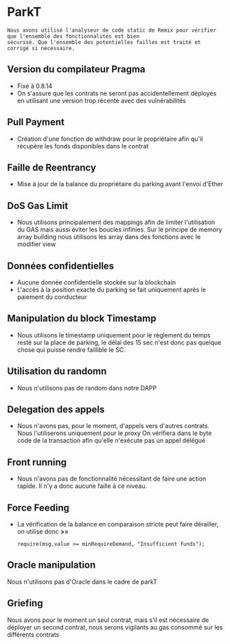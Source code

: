 # ParkT
    Nous avons utilisé l'analyseur de code static de Remix pour vérifier que l'ensemble des fonctionnalités est bien 
    sécurisé. Que l'ensemble des potentielles failles est traité et corrigé si nécessaire.

## Version du compilateur Pragma
* Fixé à 0.8.14
* On s'assure que les contrats ne seront pas accidentellement déployés en utilisant une version trop récente avec des
vulnérabilités 

## Pull Payment
* Création d'une fonction de withdraw pour le propriétaire afin qu'il récupère les fonds disponibles dans le contrat

## Faille de Reentrancy
* Mise à jour de la balance du propriétaire du parking avant l'envoi d'Ether  

## DoS Gas Limit
* Nous utilisons principalement des mappings afin de limiter l'utilisation du GAS mais aussi éviter les 
boucles infinies. Sur le principe de memory array building nous utilisons les array dans des fonctions avec le modifier
view

## Données confidentielles
* Aucune donnée confidentielle stockée sur la blockchain
* L'accès à la position exacte du parking se fait uniquement après le paiement du conducteur

## Manipulation du block Timestamp
* Nous utilisons le timestamp uniquement pour le règlement du temps resté sur la place de parking,
le délai des 15 sec n'est donc pas quelque chose qui puisse rendre faillible le SC.

## Utilisation du randomn
* Nous n'utilisons pas de random dans notre DAPP

## Delegation des appels
* Nous n'avons pas, pour le moment, d'appels vers d'autres contrats. Nous l'utiliserons uniquement pour le proxy
On vérifiera dans le byte code de la transaction afin qu'elle n'exécute pas un appel délégué 

## Front running
* Nous n'avons pas de fonctionnalité nécessitant de faire une action rapide. Il n'y a donc aucune faille à ce niveau.

## Force Feeding
* La vérification de la balance en comparaison stricte peut faire dérailler, on utilise donc **>=** 
    
  ``require(msg.value >= minRequireDemand, "Insufficient funds");``

## Oracle manipulation
Nous n'utilisons pas d'Oracle dans le cadre de parkT

## Griefing
Nous avons pour le moment un seul contrat, mais s'il est nécessaire de déployer un second contrat, nous serons
vigilants au gas consommé sur les différents contrats